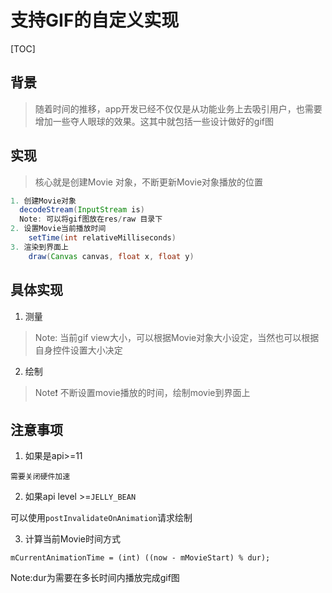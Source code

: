 # 支持GIF的自定义实现

[TOC]

## 背景

> 随着时间的推移，app开发已经不仅仅是从功能业务上去吸引用户，也需要增加一些夺人眼球的效果。这其中就包括一些设计做好的gif图

## 实现

> 核心就是创建Movie 对象，不断更新Movie对象播放的位置

```java
1. 创建Movie对象
  decodeStream(InputStream is)
  Note: 可以将gif图放在res/raw 目录下
2. 设置Movie当前播放时间
    setTime(int relativeMilliseconds)
3. 渲染到界面上
    draw(Canvas canvas, float x, float y)
```

## 具体实现

1. 测量

> Note: 当前gif view大小，可以根据Movie对象大小设定，当然也可以根据自身控件设置大小决定

2. 绘制

> ​Note:heavy_exclamation_mark: 不断设置movie播放的时间，绘制movie到界面上

## 注意事项

1. 如果是api>=11

`需要关闭硬件加速`

2. 如果api level >=`JELLY_BEAN`

可以使用`postInvalidateOnAnimation`请求绘制

3. 计算当前Movie时间方式

`mCurrentAnimationTime = (int) ((now - mMovieStart) % dur);`

Note:dur为需要在多长时间内播放完成gif图

